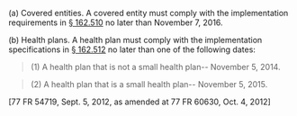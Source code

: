 (a) Covered entities. A covered entity must comply with the implementation requirements in [§ 162.510](/hipaa/regulations/162-510-implementation-covered-entities/) no later than November 7, 2016.

(b) Health plans. A health plan must comply with the implementation specifications in [§ 162.512](/hipaa/regulations/162-512-implementation-health-plans/) no later than one of the following dates:

> (1) A health plan that is not a small health plan-- November 5, 2014.

> (2) A health plan that is a small health plan-- November 5, 2015.

[77 FR 54719, Sept. 5, 2012, as amended at 77 FR 60630, Oct. 4, 2012]

